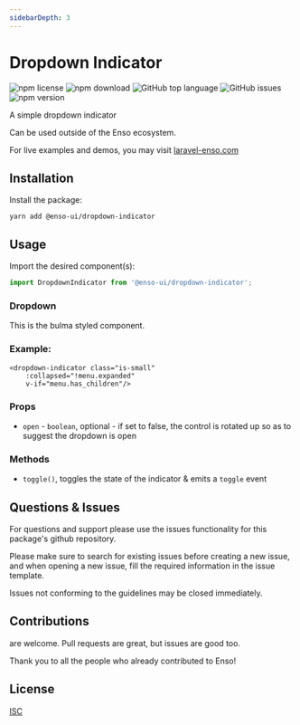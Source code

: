 ```yaml
---
sidebarDepth: 3
---
```


# Dropdown Indicator

![npm license](https://img.shields.io/npm/l/@enso-ui/dropdown.svg) 
![npm download](https://img.shields.io/npm/dm/@enso-ui/dropdown.svg) 
![GitHub top language](https://img.shields.io/github/languages/top/enso-ui/dropdown.svg) 
![GitHub issues](https://img.shields.io/github/issues/enso-ui/dropdown.svg) 
![npm version](https://img.shields.io/npm/v/@enso-ui/dropdown.svg) 

A simple dropdown indicator

Can be used outside of the Enso ecosystem.

For live examples and demos, you may visit [laravel-enso.com](https://www.laravel-enso.com)

## Installation

Install the package:
```
yarn add @enso-ui/dropdown-indicator
```

## Usage
Import the desired component(s):
```js
import DropdownIndicator from '@enso-ui/dropdown-indicator';
```

### Dropdown
This is the bulma styled component.

### Example:
```vue
<dropdown-indicator class="is-small"
    :collapsed="!menu.expanded"
    v-if="menu.has_children"/>
```

### Props
- `open` - `boolean`, optional - if set to false, the control is rotated up so as to suggest the dropdown is open 


### Methods
- `toggle()`, toggles the state of the indicator & emits a `toggle` event

## Questions & Issues

For questions and support please use the issues functionality
for this package's github repository.

Please make sure to search for existing issues before creating a new issue,
and when opening a new issue, fill the required information in the issue template.

Issues not conforming to the guidelines may be closed immediately.

## Contributions

are welcome. Pull requests are great, but issues are good too.

Thank you to all the people who already contributed to Enso!

## License

[ISC](https://opensource.org/licenses/ISC)
